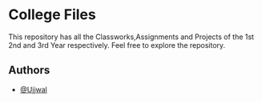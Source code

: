 
# College Files

This repository has all the Classworks,Assignments and Projects of the 1st 2nd and 3rd Year respectively.
Feel free to explore the repository.

## Authors

- [@Ujjwal](https://github.com/Kodiererin)

